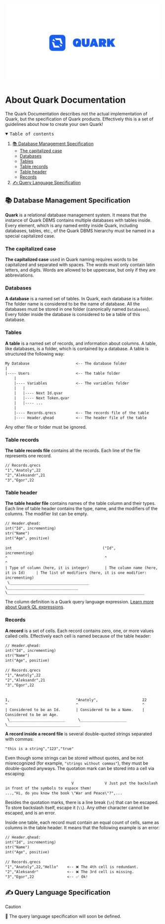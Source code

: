 <p align="center">
    <a href="https://anafro.ru/quark">
        <img src="https://raw.githubusercontent.com/quark-database/.github/main/Assets/Banner.png" alt="Quark Banner">
    </a>
</p>

<h1 align="left">About Quark Documentation</h1>

The Quark Documentation describes not the actual implementation of Quark, but the specification of Quark products. Effectively this is a set of guidelines about how to create your own Quark!

<details open>
<summary><kbd>Table of contents</kbd></summary>


1. [📚 Database Management Specification](#database-management-specification)
    -  [The capitalized case](#the-capitalized-case)
    -  [Databases](#databases)
    -  [Tables](#table)
    -  [Table records](#table-records)
    -  [Table header](#table-header)
    -  [Records](#records)
2. [✍️ Query Language Specification](#query-language-specification) 


</details>

<h2 id="database-management-specification">📚 Database Management Specification</h2>

**Quark** is a relational database management system. It means that the instance of Quark DBMS contains multiple databases with tables inside. Every element, which is any named entity inside Quark, including databases, tables, etc., of the Quark DBMS hierarchy must be named in a special capitalized case.

### The capitalized case

**The capitalized case** used in Quark naming requires words to be capitalized and separated with spaces. The words must only contain latin letters, and digits. Words are allowed to be uppercase, but only if they are abbreviations. 

### Databases

**A database** is a named set of tables. In Quark, each database is a folder. The folder name is considered to be the name of database. All the databases must be stored in one folder (canonically named `Databases`). Every folder inside the database is considered to be a table of this database. 

### Tables

**A table** is a named set of records, and information about columns. A table, like databases, is a folder, which is contained by a database. A table is structured the following way:

```
My Database                     <-- The database folder
|
|---- Users                     <-- The table folder
    |
    |---- Variables             <-- The variables folder
    |   |
    |   |---- Next Id.qvar
    |   |---- Next Token.qvar
    |   |---- ...
    |
    |---- Records.qrecs         <-- The records file of the table
    |---- Header.qhead          <-- The header file of the table
```

Any other file or folder must be ignored.

### Table records

**The table records file** contains all the records. Each line of the file represents one record. 

```
// Records.qrecs
"1","Anatoly",22
"2","Aleksandr",21
"3","Egor",22
```

### Table header

**The table header file** contains names of the table column and their types. Each line of table header contains the type, name, and the modifiers of the columns. The modifier list can be empty.

```
// Header.qhead:
int("Id", incrementing)
str("Name")
int("Age", positive)

int                                         ("Id",                                  incrementing)
^                                            ^                                      ^
| Type of column (here, it is integer)       | The column name (here, it is Id)     | The list of modifiers (here, it is one modifier: incrementing)
 \____________________________________        \________________________________      \______________________________________________________________
```

The column definition is a Quark query language expression. <a href="#expressions">Learn more about Quark QL expressions</a>.

### Records

**A record** is a set of cells. Each record contains zero, one, or more values called cells. Effectively each cell is named because of the table header:

```
// Header.qhead:
int("Id", incrementing)
str("Name")
int("Age", positive)

// Records.qrecs
"1","Anatoly",22
"2","Aleksandr",21
"3","Egor",22


1,                              "Anatoly",                    22
^                               ^                             ^
| Considered to be an Id.       | Considered to be a Name.    | Considered to be an Age.
 \_________________________      \_____________________        \_________________________________
```

**A record inside a record file** is several double-quoted strings separated with commas:

```
"this is a string","123","true"
```

Even though some strings can be stored without quotes, and be not misrecognized (for example, `"strings without commas"`), they must be double-quoted anyways. The quotation mark can be stored into a cell via escaping:
```
                              V              V Just put the backslash in front of the symbols to espace them!
...,"Hi, do you know the book \"War and Peace\"?",...
```

Besides the quotation marks, there is a line break (`\n`) that can be escaped. To store backslash itself, escape it (`\\`).
Any other character cannot be escaped, and is an error.

Inside one table, each record must contain an equal count of cells, same as columns in the table header. It means that the following example is an error:

```
// Header.qhead:
int("Id", incrementing)
str("Name")
int("Age", positive)

// Records.qrecs
"1","Anatoly",22,"Hello"    <-- ❌ The 4th cell is redundant.
"2","Aleksandr"             <-- ❌ The 3rd cell is missing.
"3","Egor",22               <-- ✅ Ok!
```

<h2 id="database-management-specification">✍️ Query Language Specification</h2>

> [!CAUTION]
> 🚧 The query language specification will soon be defined.
